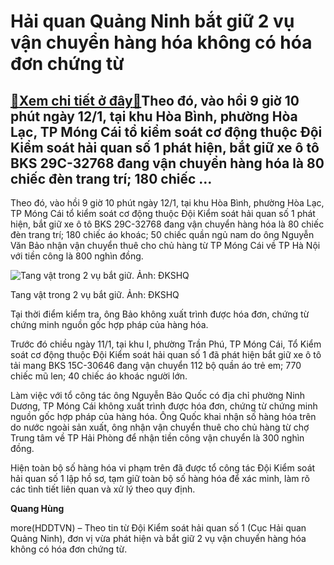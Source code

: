 Hải quan Quảng Ninh bắt giữ 2 vụ vận chuyển hàng hóa không có hóa đơn chứng từ
==============================================================================

[:gift:Xem chi tiết ở đây:gift:](https://hddtvn.com/hai-quan-quang-ninh-bat-giu-2-vu-van-chuyen-hang-hoa-khong-co-hoa-don-chung-tu/)Theo đó, vào hồi 9 giờ 10 phút ngày 12/1, tại khu Hòa Bình, phường Hòa Lạc, TP Móng Cái tổ kiểm soát cơ động thuộc Đội Kiểm soát hải quan số 1 phát hiện, bắt giữ xe ô tô BKS 29C-32768 đang vận chuyển hàng hóa là 80 chiếc đèn trang trí; 180 chiếc …
-------------------------------------------------------------------------------------------------------------------------------------------------------------------------------------------------------------------------------------------------------


Theo đó, vào hồi 9 giờ 10 phút ngày 12/1, tại khu Hòa Bình, phường Hòa Lạc, TP Móng Cái tổ kiểm soát cơ động thuộc Đội Kiểm soát hải quan số 1 phát hiện, bắt giữ xe ô tô BKS 29C-32768 đang vận chuyển hàng hóa là 80 chiếc đèn trang trí; 180 chiếc áo khoác; 50 chiếc quần ngủ nam do ông Nguyễn Văn Bảo nhận vận chuyển thuê cho chủ hàng từ TP Móng Cái về TP Hà Nội với tiền công là 800 nghìn đồng.





![Tang vật trong 2 vụ bắt giữ. Ảnh: ĐKSHQ](https://hddtvn.com/wp-content/uploads/2021/01/4129_tang_vat.jpg "Tang vật trong 2 vụ bắt giữ. Ảnh: ĐKSHQ")


Tang vật trong 2 vụ bắt giữ. Ảnh: ĐKSHQ



Tại thời điểm kiểm tra, ông Bảo không xuất trình được hóa đơn, chứng từ chứng minh nguồn gốc hợp pháp của hàng hóa.


Trước đó chiều ngày 11/1, tại khu I, phường Trần Phú, TP Móng Cái, Tổ Kiểm soát cơ động thuộc Đội Kiểm soát hải quan số 1 đã phát hiện bắt giữ xe ô tô tải mang BKS 15C-30646 đang vận chuyển 112 bộ quần áo trẻ em; 770 chiếc mũ len; 40 chiếc áo khoác người lớn.


Làm việc với tổ công tác ông Nguyễn Bảo Quốc có địa chỉ phường Ninh Dương, TP Móng Cái không xuất trình được hóa đơn, chứng từ chứng minh nguồn gốc hợp pháp của hàng hóa. Ông Quốc khai nhận số hàng hóa trên do nước ngoài sản xuất, ông nhận vận chuyển thuê cho chủ hàng từ chợ Trung tâm về TP Hải Phòng để nhận tiền công vận chuyển là 300 nghìn đồng.


Hiện toàn bộ số hàng hóa vi phạm trên đã được tổ công tác Đội Kiểm soát hải quan số 1 lập hồ sơ, tạm giữ toàn bộ số hàng hóa để xác minh, làm rõ các tình tiết liên quan và xử lý theo quy định.




**Quang Hùng**



more(HDDTVN) – Theo tin từ Đội Kiểm soát hải quan số 1 (Cục Hải quan Quảng Ninh), đơn vị vừa phát hiện và bắt giữ 2 vụ vận chuyển hàng hóa không có hóa đơn chứng từ.

